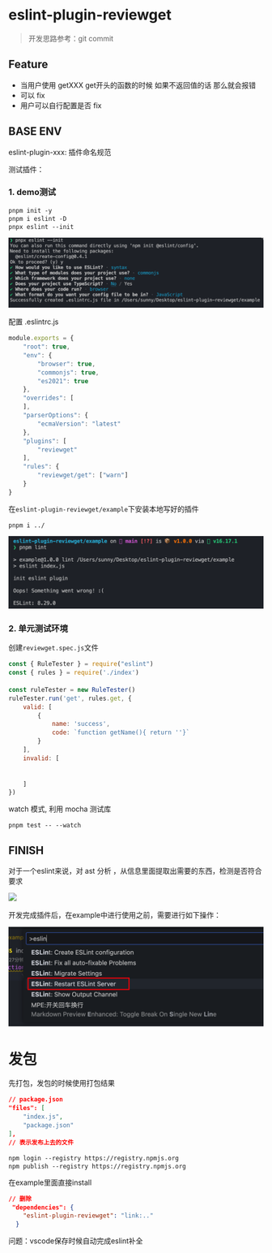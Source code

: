 # eslint-plugin-reviewget


> 开发思路参考：git commit



## Feature
- 当用户使用 getXXX  get开头的函数的时候  如果不返回值的话 那么就会报错
- 可以 fix
- 用户可以自行配置是否 fix


## BASE ENV

eslint-plugin-xxx:  插件命名规范

测试插件：

### 1. demo测试

```shell
pnpm init -y
pnpm i eslint -D
pnpx eslint --init
```
![](./assets/cli.png)

配置 .eslintrc.js

```js
module.exports = {
    "root": true,
    "env": {
        "browser": true,
        "commonjs": true,
        "es2021": true
    },
    "overrides": [
    ],
    "parserOptions": {
        "ecmaVersion": "latest"
    },
    "plugins": [
        "reviewget"
    ],
    "rules": {
        "reviewget/get": ["warn"]
    }
}

```

在`eslint-plugin-reviewget/example`下安装本地写好的插件

```shell
pnpm i ../
```

![](./assets/lint-run.png)

### 2. 单元测试环境

创建`reviewget.spec.js`文件

```js
const { RuleTester } = require("eslint")
const { rules } = require('./index')

const ruleTester = new RuleTester()
ruleTester.run('get', rules.get, {
    valid: [
        {
            name: 'success',
            code: `function getName(){ return ''}`
        }
    ],
    invalid: [


    ]
})


```

watch 模式, 利用 mocha 测试库

```shell
pnpm test -- --watch
```



## FINISH

对于一个eslint来说，对 ast 分析 ，从信息里面提取出需要的东西，检测是否符合要求

![](assets/2022-12-04-19-41-12.png)




开发完成插件后，在example中进行使用之前，需要进行如下操作：

![](assets/2022-12-04-19-57-32.png)






# 发包

先打包，发包的时候使用打包结果

```json
// package.json 
"files": [
    "index.js",
    "package.json"
],
// 表示发布上去的文件
```

```shell
npm login --registry https://registry.npmjs.org 
npm publish --registry https://registry.npmjs.org 
```

在example里面直接install

```json
// 删除
 "dependencies": {
    "eslint-plugin-reviewget": "link:.."
  }
```




问题：vscode保存时候自动完成eslint补全